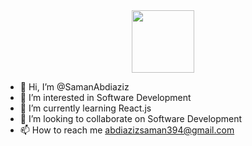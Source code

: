 <div id="header" align="center">
  <img src="https://media.giphy.com/media/YbXLZ6dymH758xSEbM/giphy.gif" width="100" height="100"/>
</div>


- 👋 Hi, I’m @SamanAbdiaziz
- 👀 I’m interested in Software Development
- 🌱 I’m currently learning React.js
- 💞️ I’m looking to collaborate on Software Development
- 📫 How to reach me abdiazizsaman394@gmail.com

<!---
SamanAbdiaziz/SamanAbdiaziz is a ✨ special ✨ repository because its `README.md` (this file) appears on your GitHub profile.
You can click the Preview link to take a look at your changes.
--->
